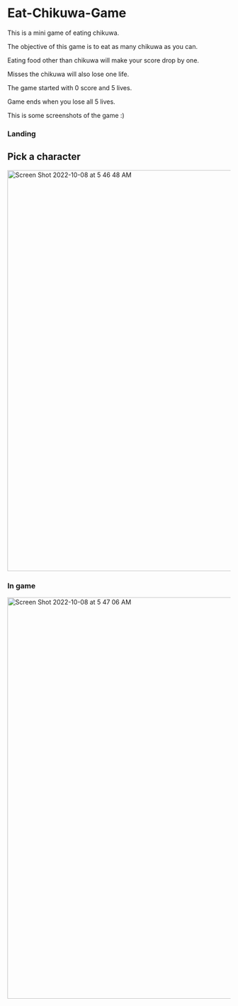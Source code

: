 # Eat-Chikuwa-Game

This is a mini game of eating chikuwa.

The objective of this game is to eat as many chikuwa as you can.

Eating food other than chikuwa will make your score drop by one.

Misses the chikuwa will also lose one life.

The game started with 0 score and 5 lives.

Game ends when you lose all 5 lives.

This is some screenshots of the game :)

### Landing

## Pick a character

<img width="903" alt="Screen Shot 2022-10-08 at 5 46 48 AM" src="https://user-images.githubusercontent.com/78435515/194701445-c4c18acf-f9df-4759-9ea2-462d3a36aabd.png">

### In game

<img width="904" alt="Screen Shot 2022-10-08 at 5 47 06 AM" src="https://user-images.githubusercontent.com/78435515/194701465-f20faec0-8853-49f2-bc2b-5c4838e57087.png">
